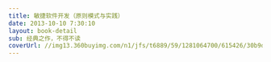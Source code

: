 ```yaml
---
title: 敏捷软件开发（原则模式与实践）
date: 2013-10-10 7:30:10
layout: book-detail
sub: 经典之作，不得不读
coverUrl: //img13.360buyimg.com/n1/jfs/t6889/59/1281064700/615426/30b9dabe/597fdd33N3f128138.jpg
---
```

